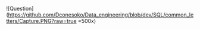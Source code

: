 ![Question](https://github.com/Dconesoko/Data_engineering/blob/dev/SQL/common_letters/Capture.PNG?raw=true =500x)
